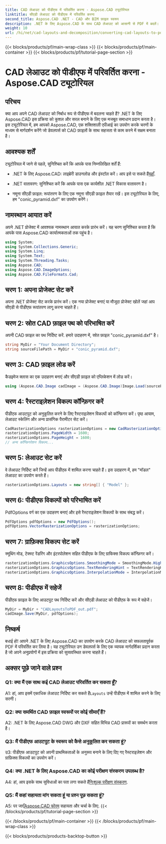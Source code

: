 ```yaml
---
title: CAD लेआउट को पीडीएफ में परिवर्तित करना - Aspose.CAD ट्यूटोरियल
linktitle: सीएडी लेआउट को पीडीएफ में परिवर्तित करना
second_title: Aspose.CAD .NET - CAD और BIM फ़ाइल स्वरूप
description: .NET के लिए Aspose.CAD के साथ CAD लेआउट को आसानी से PDF में बदलें। निर्बाध एकीकरण के लिए हमारी चरण-दर-चरण मार्गदर्शिका का पालन करें।
weight: 10
url: /hi/net/cad-layouts-and-decomposition/converting-cad-layouts-to-pdf/
---
```


{{< blocks/products/pf/main-wrap-class >}}
{{< blocks/products/pf/main-container >}}
{{< blocks/products/pf/tutorial-page-section >}}

# CAD लेआउट को पीडीएफ में परिवर्तित करना - Aspose.CAD ट्यूटोरियल

## परिचय

क्या आप अपने CAD लेआउट को निर्बाध रूप से पीडीएफ में बदलना चाहते हैं? .NET के लिए Aspose.CAD इस प्रक्रिया को कुशल और सरल बनाने के लिए एक मजबूत समाधान प्रदान करता है। इस ट्यूटोरियल में, हम आपको Aspose.CAD, एक शक्तिशाली एपीआई का उपयोग करके चरणों के माध्यम से मार्गदर्शन करेंगे जो डेवलपर्स को CAD फ़ाइलों के साथ सहजता से काम करने में सक्षम बनाता है।

## आवश्यक शर्तें

ट्यूटोरियल में जाने से पहले, सुनिश्चित करें कि आपके पास निम्नलिखित शर्तें हैं:

-  .NET के लिए Aspose.CAD: लाइब्रेरी डाउनलोड और इंस्टॉल करें। आप इसे पा सकते हैं[यहाँ](https://releases.aspose.com/cad/net/).

- .NET वातावरण: सुनिश्चित करें कि आपके पास एक कार्यशील .NET विकास वातावरण है।

- नमूना सीएडी फ़ाइल: रूपांतरण के लिए एक नमूना सीएडी फ़ाइल तैयार रखें। इस ट्यूटोरियल के लिए, हम "conic_pyramid.dxf" का उपयोग करेंगे।

## नामस्थान आयात करें

अपने .NET प्रोजेक्ट में आवश्यक नामस्थान आयात करके प्रारंभ करें। यह चरण सुनिश्चित करता है कि आपके पास Aspose.CAD कार्यात्मकताओं तक पहुंच है।

```csharp
using System;
using System.Collections.Generic;
using System.Linq;
using System.Text;
using System.Threading.Tasks;
using Aspose.CAD;
using Aspose.CAD.ImageOptions;
using Aspose.CAD.FileFormats.Cad;
```

## चरण 1: अपना प्रोजेक्ट सेट करें

अपना .NET प्रोजेक्ट सेट करके प्रारंभ करें। एक नया प्रोजेक्ट बनाएं या मौजूदा प्रोजेक्ट खोलें जहां आप सीएडी से पीडीएफ रूपांतरण लागू करना चाहते हैं।

## चरण 2: स्रोत CAD फ़ाइल पथ को परिभाषित करें

अपनी CAD फ़ाइल का पथ निर्दिष्ट करें. हमारे उदाहरण में, स्रोत फ़ाइल "conic_pyramid.dxf" है।

```csharp
string MyDir = "Your Document Directory";
string sourceFilePath = MyDir + "conic_pyramid.dxf";
```

## चरण 3: CAD फ़ाइल लोड करें

कैडइमेज क्लास का एक उदाहरण बनाएं और सीएडी फ़ाइल को एप्लिकेशन में लोड करें।

```csharp
using (Aspose.CAD.Image cadImage = (Aspose.CAD.Image)Image.Load(sourceFilePath))
```

## चरण 4: रैस्टराइज़ेशन विकल्प कॉन्फ़िगर करें

पीडीएफ आउटपुट को अनुकूलित करने के लिए रैस्टराइज़ेशन विकल्पों को कॉन्फ़िगर करें। पृष्ठ आयाम, लेआउट स्केलिंग और अन्य प्रासंगिक पैरामीटर सेट करें।

```csharp
CadRasterizationOptions rasterizationOptions = new CadRasterizationOptions();
rasterizationOptions.PageWidth = 1600;
rasterizationOptions.PageHeight = 1600;
// अन्य कॉन्फ़िगरेशन विकल्प...
```

## चरण 5: लेआउट सेट करें

वे लेआउट निर्दिष्ट करें जिन्हें आप पीडीएफ में शामिल करना चाहते हैं। इस उदाहरण में, हम "मॉडल" लेआउट का उपयोग करते हैं।

```csharp
rasterizationOptions.Layouts = new string[] { "Model" };
```

## चरण 6: पीडीएफ विकल्पों को परिभाषित करें

PdfOptions वर्ग का एक उदाहरण बनाएं और इसे रैस्टराइज़ेशन विकल्पों के साथ संबद्ध करें।

```csharp
PdfOptions pdfOptions = new PdfOptions();
pdfOptions.VectorRasterizationOptions = rasterizationOptions;
```

## चरण 7: ग्राफ़िक्स विकल्प सेट करें

स्मूथिंग मोड, टेक्स्ट रेंडरिंग और इंटरपोलेशन सहित पीडीएफ के लिए ग्राफिक्स विकल्प कॉन्फ़िगर करें।

```csharp
rasterizationOptions.GraphicsOptions.SmoothingMode = SmoothingMode.HighQuality;
rasterizationOptions.GraphicsOptions.TextRenderingHint = TextRenderingHint.AntiAliasGridFit;
rasterizationOptions.GraphicsOptions.InterpolationMode = InterpolationMode.HighQualityBicubic;
```

## चरण 8: पीडीएफ में सहेजें

पीडीएफ फ़ाइल के लिए आउटपुट पथ निर्दिष्ट करें और सीएडी लेआउट को पीडीएफ के रूप में सहेजें।

```csharp
MyDir = MyDir + "CADLayoutsToPDF_out.pdf";
cadImage.Save(MyDir, pdfOptions);
```

## निष्कर्ष

बधाई हो! आपने .NET के लिए Aspose.CAD का उपयोग करके CAD लेआउट को सफलतापूर्वक PDF में परिवर्तित कर लिया है। यह ट्यूटोरियल उन डेवलपर्स के लिए एक व्यापक मार्गदर्शिका प्रदान करता है जो अपने अनुप्रयोगों में इस प्रक्रिया को सुव्यवस्थित करना चाहते हैं।

## अक्सर पूछे जाने वाले प्रश्न

### Q1: क्या मैं एक साथ कई CAD लेआउट परिवर्तित कर सकता हूँ?

 A1: हां, आप इसमें एकाधिक लेआउट निर्दिष्ट कर सकते हैं`Layouts` उन्हें पीडीएफ में शामिल करने के लिए सरणी।

### Q2: क्या समर्थित CAD फ़ाइल स्वरूपों पर कोई सीमाएँ हैं?

A2: .NET के लिए Aspose.CAD DWG और DXF सहित विभिन्न CAD प्रारूपों का समर्थन करता है।

### Q3: मैं पीडीएफ आउटपुट के स्वरूप को कैसे अनुकूलित कर सकता हूं?

उ3: पीडीएफ आउटपुट को अपनी प्राथमिकताओं के अनुरूप बनाने के लिए दिए गए रैस्टराइज़ेशन और ग्राफ़िक्स विकल्पों का उपयोग करें।

### Q4: क्या .NET के लिए Aspose.CAD का कोई परीक्षण संस्करण उपलब्ध है?

 A4: हां, आप इसके साथ सुविधाओं का पता लगा सकते हैं[निःशुल्क परीक्षण संस्करण](https://releases.aspose.com/).

### Q5: मैं कहां सहायता मांग सकता हूं या प्रश्न पूछ सकता हूं?

A5: पर जाएँ[Aspose.CAD फोरम](https://forum.aspose.com/c/cad/19) सहायता और चर्चा के लिए.
{{< /blocks/products/pf/tutorial-page-section >}}

{{< /blocks/products/pf/main-container >}}
{{< /blocks/products/pf/main-wrap-class >}}

{{< blocks/products/products-backtop-button >}}
